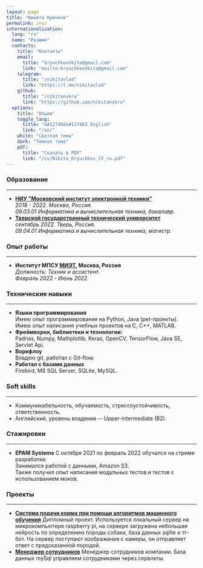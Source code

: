 ```yaml
---
layout: page
title: "Никита Крючков"
permalink: /ru/
internationalization:
  lang: "ru"
  name: "Резюме"
  contacts:
    title: "Контакты"
    email:
      title: "kryuchkovnkita@gmail.com"
      link: "mailto:kryuchkovnkita@gmail.com"
    telegram:
      title: "/nikitavlad"
      link: "https://t.me/nikitavlad"
    github:
      title: "/nikitanvkru"
      link: "https://github.com/nikitanvkru"
  options:
    title: "Опции"
    toggle_lang:
      title: "&#127468&#127463 English"
      link: "/en/"
    white: "Светлая тема"
    dark: "Темная тема"
    pdf:
      title: "Скачать в PDF"
      link: "/cv/Nikita_Kryuchkov_CV_ru.pdf"
---
```


### Образование

<hr class="margin-right">

- **[НИУ "Московский институт электронной техники"](https://www.miet.ru)**  
*2018 - 2022. Москва, Россия.  
09.03.01 Информатика и вычислительная техника, бакалавр.*
- **[Тверской государственный технический университет](https://tstu.tver.ru)**  
*сентябрь 2022. Тверь, Россия.  
09.04.01 Информатика и вычислительная техника, магистр.*

### Опыт работы

<hr class="margin-right">

- **Институт МПСУ [МИЭТ](https://www.miet.ru), Москва, Россия**  
*Должность: Техник и ассистент.  
Февраль 2022 - Июнь 2022.*  

### Технические навыки

<hr class="margin-right">

- **Языки программирования**  
Имею опыт программирования на Python, Java (pet-проекты).   
Имею опыт написания учебных проектов на C, C++, MATLAB.
- **Фреймворки, библиотеки и технологии:**  
Padnas, Numpy, Mathplotlib, Keras, OpenCV, TensorFlow, Java SE, Servlet Api.
- **Воркфлоу**  
Владею git, работал с Git-flow.
- **Работал с базами данных**  
Firebird, MS SQL Server, SQLite, MySQL.

### Soft skills

<hr class="margin-right">

- Коммуникабельность, обучаемость, стрессоустойчивость, ответственность.
- Английский, уровень владения -- Upper-intermediate (B2).

### Стажировки

<hr class="margin-right">

- **EPAM Systems** 
С октября 2021 по февраль 2022 обучался на стриме разработки.  
Занимался работой с данными, Amazon S3.  
Также получил опыт написания модульных тестов и тестов с использованием моков.

### Проекты

<hr class="margin-right">

- **[Система подачи корма при помощи алгоритмов машинного обучения](https://github.com/nikitanvkru/Diplom-dogs)** 
Дипломный проект. Используется локальный сервер на микрокомпьютере raspberry pi, на сервере загружена небольшая нейрость по определению породы собаки, база данных sqlite и тг-бот. На сервер поступают изображения с камеры, он отправляет ответ с предсказанной породой.
- **[Менеджер сотрудников](https://github.com/nikitanvkru/Crud-with-servlets)**
Менеджер сотрудников компании. База данных mySql управляем сотрудниками через сервлеты.
